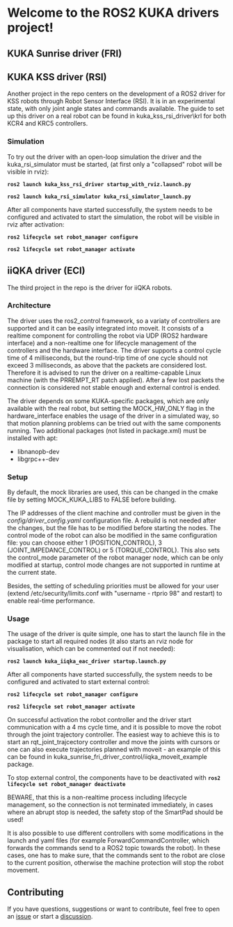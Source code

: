 # Welcome to the ROS2 KUKA drivers project!

## KUKA Sunrise driver (FRI)


## KUKA KSS driver (RSI)

Another project in the repo centers on the development of a ROS2 driver for KSS robots through Robot Sensor Interface (RSI). It is in an experimental state, with only joint angle states and commands available. The guide to set up this driver on a real robot can be found in kuka_kss_rsi_driver\krl for both KCR4 and KRC5 controllers.

### Simulation

To try out the driver with an open-loop simulation the driver and the kuka_rsi_simulator must be started, (at first only a "collapsed" robot will be visible in rviz):

**`ros2 launch kuka_kss_rsi_driver startup_with_rviz.launch.py`**

**`ros2 launch kuka_rsi_simulator kuka_rsi_simulator_launch.py`**

After all components have started successfully, the system needs to be configured and activated to start the simulation, the robot will be visible in rviz after activation:

**`ros2 lifecycle set robot_manager configure`**

**`ros2 lifecycle set robot_manager activate`**

## iiQKA driver (ECI)

The third project in the repo is the driver for iiQKA robots. 

### Architecture

The driver uses the ros2_control framework, so a variaty of controllers are supported and it can be easily integrated into moveit. It consists of a realtime component for controlling the robot via UDP (ROS2 hardware interface) and a non-realtime one for lifecycle management of the controllers and the hardware interface. The driver supports a control cycle time of 4 milliseconds, but the round-trip time of one cycle should not exceed 3 milliseconds, as above that the packets are considered lost. Therefore it is advised to run the driver on a realtime-capable Linux machine (with the PRREMPT_RT patch applied). After a few lost packets the connection is considered not stable enough and external control is ended.

The driver depends on some KUKA-specific packages, which are only available with the real robot, but setting the MOCK_HW_ONLY flag in the hardware_interface enables the usage of the driver in a simulated way, so that motion planning problems can be tried out with the same components running.
Two additional packages (not listed in package.xml) must be installed with apt:
- libnanopb-dev
- libgrpc++-dev

### Setup

By default, the mock libraries are used, this can be changed in the cmake file by setting MOCK_KUKA_LIBS to FALSE before building.

The IP addresses of the client machine and controller must be given in the *config/driver_config.yaml* configuration file. A rebuild is not needed after the changes, but the file has to be modified before starting the nodes. The control mode of the robot can also be modified in the same configuration file: you can choose either 1 (POSITION_CONTROL), 3 (JOINT_IMPEDANCE_CONTROL) or 5 (TORQUE_CONTROL). This also sets the control_mode parameter of the robot manager node, which can be only modified at startup, control mode changes are not supported in runtime at the current state.

Besides, the setting of scheduling priorities must be allowed for your user (extend /etc/security/limits.conf with "username	 -	 rtprio		 98" and restart) to enable real-time performance.

### Usage

The usage of the driver is quite simple, one has to start the launch file in the package to start all required nodes (it also starts an rviz node for visualisation, which can be commented out if not needed):

**`ros2 launch kuka_iiqka_eac_driver startup.launch.py`**

After all components have started successfully, the system needs to be configured and activated to start external control:

**`ros2 lifecycle set robot_manager configure`**


**`ros2 lifecycle set robot_manager activate`**

On successful activation the robot controller and the driver start communication with a 4 ms cycle time, and it is possible to move the robot through the joint trajectory controller. The easiest way to achieve this is to start an rqt_joint_trajcectory controller and move the joints with cursors or one can also execute trajectories planned with moveit - an example of this can be found in kuka_sunrise_fri_driver_control/iiqka_moveit_example package.

To stop external control, the components have to be deactivated with **`ros2 lifecycle set robot_manager deactivate`**

BEWARE, that this is a non-realtime process including lifecycle management, so the connection is not terminated immediately, in cases where an abrupt stop is needed, the safety stop of the SmartPad should be used!

It is also possible to use different controllers with some modifications in the launch and yaml files (for example ForwardCommandController, which forwards the commands send to a ROS2 topic towards the robot). In these cases, one has to make sure, that the commands sent to the robot are close to the current position, otherwise the machine protection will stop the robot movement.


## Contributing

If you have questions, suggestions or want to contribute, feel free to open an [issue](https://github.com/kroshu/ros2_kuka_sunrise_fri_driver/issues) or start a [discussion](https://github.com/kroshu/ros2_kuka_sunrise_fri_driver/discussions).

